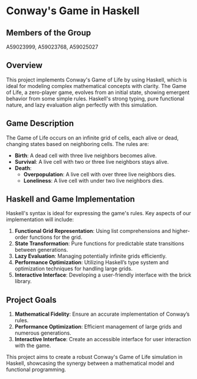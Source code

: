 # Conway's Game in Haskell

## Members of the Group
A59023999, A59023768, A59025027

## Overview
This project implements Conway's Game of Life by using Haskell, which is ideal for modeling complex mathematical concepts with clarity. The Game of Life, a zero-player game, evolves from an initial state, showing emergent behavior from some simple rules. Haskell's strong typing, pure functional nature, and lazy evaluation align perfectly with this simulation.

## Game Description
The Game of Life occurs on an infinite grid of cells, each alive or dead, changing states based on neighboring cells. The rules are:
- **Birth**: A dead cell with three live neighbors becomes alive.
- **Survival**: A live cell with two or three live neighbors stays alive.
- **Death**:
  - **Overpopulation**: A live cell with over three live neighbors dies.
  - **Loneliness**: A live cell with under two live neighbors dies.

## Haskell and Game Implementation
Haskell's syntax is ideal for expressing the game's rules. Key aspects of our implementation will include:

1. **Functional Grid Representation**: Using list comprehensions and higher-order functions for the grid.
2. **State Transformation**: Pure functions for predictable state transitions between generations.
3. **Lazy Evaluation**: Managing potentially infinite grids efficiently.
4. **Performance Optimization**: Utilizing Haskell’s type system and optimization techniques for handling large grids.
5. **Interactive Interface**: Developing a user-friendly interface with the brick library.

## Project Goals
1. **Mathematical Fidelity**: Ensure an accurate implementation of Conway’s rules.
2. **Performance Optimization**: Efficient management of large grids and numerous generations.
3. **Interactive Interface**: Create an accessible interface for user interaction with the game.

This project aims to create a robust Conway's Game of Life simulation in Haskell, showcasing the synergy between a mathematical model and functional programming.
